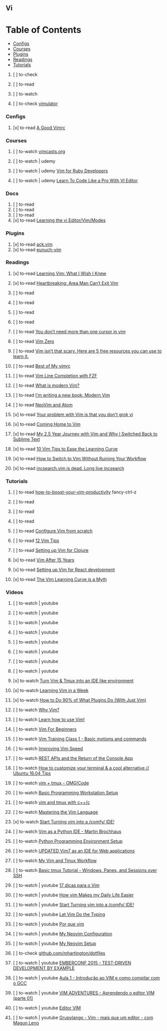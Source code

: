 ## Vi

# Table of Contents
<!-- MarkdownTOC depth=4 -->
  - [Configs](#configs)
  - [Courses](#courses)
  - [Plugins](#plugins)
  - [Readings](#readings)
  - [Tutorials](#tutorials)
<!-- /MarkdownTOC -->

  1. [ ] to-check []()
  1. [ ] to-read []()
  1. [ ] to-watch []()

  1. [ ] to-check [vimulator](http://thoughtbot.github.io/vimulator/)

### Configs

  1. [x] to-read [A Good Vimrc](https://dougblack.io/words/a-good-vimrc.html)

### Courses

  1. [ ] to-watch [vimcasts.org](http://vimcasts.org/)

  1. [ ] to-watch | udemy []()
  1. [ ] to-watch | udemy [Vim for Ruby Developers](https://www.udemy.com/vim-training-course-ruby-developers/learn/v4/overview)
  1. [ ] to-watch | udemy [Learn To Code Like a Pro With VI Editor](https://www.udemy.com/learn-to-code-like-a-pro-with-vi-editor/learn/v4/overview)

### Docs

  1. [ ] to-read []()
  1. [ ] to-read []()
  1. [ ] to-read []()
  1. [x] to-read [Learning the vi Editor/Vim/Modes](https://en.wikibooks.org/wiki/Learning_the_vi_Editor/Vim/Modes)

### Plugins

  1. [x] to-read [ack.vim](https://vimawesome.com/plugin/ack-vim)
  1. [x] to-read [eunuch-vim](https://vimawesome.com/plugin/eunuch-vim)

### Readings

  1. [x] to-read [Learning Vim: What I Wish I Knew](https://medium.com/@kadek/learning-vim-what-i-wish-i-knew-b5dca186bef7)

  1. [x] to-read [Heartbreaking: Area Man Can’t Exit Vim](https://hackernoon.com/heartbreaking-area-man-cant-exit-vim-3d773b209407)

  1. [ ] to-read []()
  1. [ ] to-read []()
  1. [ ] to-read []()
  1. [ ] to-read []()
  1. [ ] to-read [You don’t need more than one cursor in vim](https://medium.com/@schtoeffel/you-don-t-need-more-than-one-cursor-in-vim-2c44117d51db)

  1. [ ] to-read [Vim Zero](http://www.oliversherouse.com/2017/08/21/vim_zero.html)
  1. [ ] to-read [Vim isn’t that scary. Here are 5 free resources you can use to learn it.](https://medium.freecodecamp.org/vim-isnt-that-scary-here-are-5-free-resources-you-can-use-to-learn-it-ab78f5726f8d)

  1. [ ] to-read [Best of My vimrc](https://sts10.github.io/post/2016-02-12-best-of-my-vimrc/)
  1. [ ] to-read [Vim Line Completion with FZF](https://sts10.github.io/post/2016-01-09-vim-line-complete-with-fzf/)
  1. [ ] to-read [What is modern Vim?](https://medium.com/usevim/what-is-modern-vim-2591f6b1ec04)
  1. [ ] to-read [I'm writing a new book: Modern Vim](http://vimcasts.org/blog/2017/05/working-title-modern-vim/)
  1. [ ] to-read [NeoVim and Atom](https://medium.com/usevim/neovim-and-atom-d8c3d54484bd)
  1. [x] to-read [Your problem with Vim is that you don't grok vi](http://stackoverflow.com/questions/1218390/what-is-your-most-productive-shortcut-with-vim/1220118#1220118)
  1. [x] to-read [Coming Home to Vim](http://stevelosh.com/blog/2010/09/coming-home-to-vim/)
  1. [x] to-read [My 2.5 Year Journey with Vim and Why I Switched Back to Sublime Text](https://medium.com/in-the-weeds/my-2-5-year-journey-with-vim-and-why-i-switched-back-to-sublime-text-4afcc303741e)
  1. [x] to-read [10 Vim Tips to Ease the Learning Curve](https://medium.com/@hql287/10-vim-tips-to-ease-the-learning-curve-c8234cbdafa5)
  1. [x] to-read [How to Switch to Vim Without Ruining Your Workflow](https://10clouds.com/blog/switch-to-vim/)
  1. [x] to-read [incsearch.vim is dead. Long live incsearch](https://medium.com/@haya14busa/incsearch-vim-is-dead-long-live-incsearch-2b7070d55250)

### Tutorials

  1. [ ] to-read [how-to-boost-your-vim-productivity](https://sheerun.net/2014/03/21/how-to-boost-your-vim-productivity/) fancy-ctrl-z
  1. [ ] to-read []()
  1. [ ] to-read []()
  1. [ ] to-read []()
  1. [ ] to-read [Configure Vim from scratch](https://blog.hellojs.org/configure-vim-from-scratch-efe5cbc1c563)
  1. [ ] to-read [12 Vim Tips](https://dalibornasevic.com/posts/43-12-vim-tips)

  1. [ ] to-read [Setting up Vim for Clojure](https://kevinmccarthy.org/2013/10/12/setting-up-vim-for-clojure/)
  1. [x] to-read [Vim After 15 Years](https://statico.github.io/vim3.html)
  1. [x] to-read [Setting up Vim for React development](https://drivy.engineering/setting-up-vim-for-react/)
  1. [x] to-read [The Vim Learning Curve is a Myth](https://robots.thoughtbot.com/the-vim-learning-curve-is-a-myth)

### Videos

  1. [ ] to-watch | youtube []()
  1. [ ] to-watch | youtube []()
  1. [ ] to-watch | youtube []()
  1. [ ] to-watch | youtube []()
  1. [ ] to-watch | youtube []()
  1. [ ] to-watch | youtube []()
  1. [ ] to-watch | youtube []()
  1. [ ] to-watch | youtube []()

  1. [x] to-watch [Turn Vim & Tmux into an IDE like environment](https//www.youtube.com/watch?v=YD9aFIvlQYs)
  1. [x] to-watch [Learning Vim in a Week](https://www.youtube.com/watch?v=_NUO4JEtkDw)
  1. [x] to-watch [How to Do 90% of What Plugins Do (With Just Vim)](https://www.youtube.com/watch?v=XA2WjJbmmoM)

  1. [ ] to-watch [Why Vim?](https://www.youtube.com/watch?v=F6-phM56H-Q)
  1. [ ] to-watch [Learn how to use Vim!](https://www.youtube.com/watch?v=TwJbr2KIR0E)
  1. [ ] to-watch [Vim For Beginners](https://www.youtube.com/watch?v=uYP1w5SqqvQ)
  1. [ ] to-watch [Vim Training Class 1 - Basic motions and commands](https://www.youtube.com/watch?v=Nim4_f5QUxA)
  1. [ ] to-watch [Improving Vim Speed](https://www.youtube.com/watch?v=OnUiHLYZgaA)
  1. [ ] to-watch [REST APIs and the Return of the Console App](https://www.youtube.com/watch?v=3O60E9CpyJA)
  1. [ ] to-watch [How to customize your terminal & a cool alternative // Ubuntu 16.04 Tips](https://www.youtube.com/watch?v=li92nChHpCs)
  1. [ ] to-watch [vim + tmux - OMG!Code](https://www.youtube.com/watch?v=5r6yzFEXajQ)
  1. [ ] to-watch [Basic Programming Workstation Setup](https://www.youtube.com/watch?v=M4TijoJg1Cs)
  1. [ ] to-watch [vim and tmux with c++/c](https://www.youtube.com/watch?v=MG91ihb0oZ0)
  1. [ ] to-watch [Mastering the Vim Language](https://www.youtube.com/watch?v=wlR5gYd6um0)
  1. [x] to-watch [Start Turning vim into a /comfy/ IDE!](https://www.youtube.com/watch?v=Q4I_Ft-VLAg)
  1. [ ] to-watch [Vim as a Python IDE - Martin Brochhaus](https://www.youtube.com/watch?v=YhqsjUUHj6g)
  1. [ ] to-watch [Python Programming Environment Setup](https://www.youtube.com/watch?v=QxaqsgrYkh4)
  1. [ ] to-watch [UPDATED Vim7 as an IDE for Web applications](https://www.youtube.com/watch?v=fhDSPOLzdbw)
  1. [ ] to-watch [My Vim and Tmux Workflow](https://www.youtube.com/watch?v=lZdkUK2jgGY)
  1. [ ] to-watch [Basic tmux Tutorial - Windows, Panes, and Sessions over SSH](https://www.youtube.com/watch?v=BHhA_ZKjyxo)

  1. [ ] to-watch | youtube [17 dicas para o Vim](https://www.youtube.com/watch?v=DyUq81mXCVA)
  1. [ ] to-watch | youtube [How vim Makes my Daily Life Easier](https://www.youtube.com/watch?v=NzD2UdQl5Gc)
  1. [ ] to-watch | youtube [Start Turning vim into a /comfy/ IDE!](https://www.youtube.com/watch?v=Q4I_Ft-VLAg)
  1. [ ] to-watch | youtube [Let Vim Do the Typing](https://www.youtube.com/watch?v=3TX3kV3TICU)
  1. [ ] to-watch | youtube [Por que vim](https://www.youtube.com/watch?v=RmxDttD1TM8)
  1. [ ] to-watch | youtube [My Neovim Configuration](https://www.youtube.com/watch?v=0YoNrTQCrHg)
  1. [ ] to-watch | youtube [My Neovim Setup](https://www.youtube.com/watch?v=xZTkrB_tEoY)
  1. [ ] to-check [github.com/mhartington/dotfiles](https://github.com/mhartington/dotfiles)

  1. [ ] to-watch | youtube [EMBERCONF 2015 - TEST-DRIVEN DEVELOPMENT BY EXAMPLE](https://www.youtube.com/watch?v=2b1vcg_XSR8)
  1. [ ] to-watch | youtube [Aula 1 - Introdução ao VIM e como compilar com o GCC](https://www.youtube.com/watch?v=0iNp9Avtr6c)
  1. [ ] to-watch | youtube [VIM ADVENTURES - Aprendendo o editor VIM (parte 01)](https://www.youtube.com/watch?v=QLNpEZ3T1Rk)
  1. [ ] to-watch | youtube [Editor VIM](https://www.youtube.com/watch?v=Qt9yKeJs-9Y)
  1. [ ] to-watch | youtube [Grupylango - Vim - mais que um editor - com Magun Leno](https://www.youtube.com/watch?v=UUzW46SeLhg)
